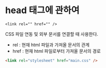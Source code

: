 # head 태그에 관하여

`<link rel="" href="" />`

CSS 파일 연동 및 외부 문서를 연결할 때 사용한다.

- rel : 현재 html 파일과 가져올 문서의 관계
- href : 현재 html 파일로부터 가져올 문서의 경로

```html
<link rel="stylesheet" href="main.css" />
```

